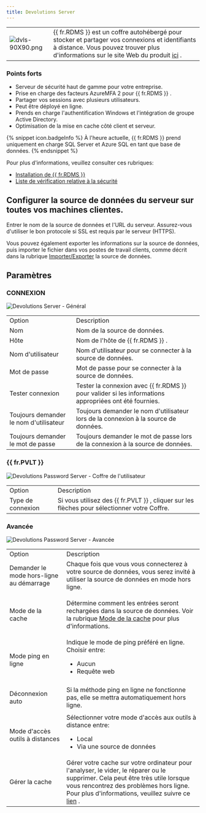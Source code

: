 ```yaml
---
title: Devolutions Server
---
```

<table>
	<tr>
		<td>

![dvls-90X90.png](/img/fr/rdm/mac/dvls-90X90.png) 
		</td>
		<td>
{{ fr.RDMS }} est un coffre autohébergé pour stocker et partager vos connexions et identifiants à distance. Vous pouvez trouver plus d'informations sur le site Web du produit [ici](https://devolutions.net/server/fr) . 
		</td>
	</tr>
</table>

### Points forts 

* Serveur de sécurité haut de gamme pour votre entreprise. 
* Prise en charge des facteurs AzureMFA 2 pour {{ fr.RDMS }} . 
* Partager vos sessions avec plusieurs utilisateurs. 
* Peut être déployé en ligne. 
* Prends en charge l'authentification Windows et l'intégration de groupe Active Directory. 
* Optimisation de la mise en cache côté client et serveur. 

{% snippet icon.badgeInfo %} 
À l'heure actuelle, {{ fr.RDMS }} prend uniquement en charge SQL Server et Azure SQL en tant que base de données. 
{% endsnippet %}
 
Pour plus d'informations, veuillez consulter ces rubriques:  

* [Installation de {{ fr.RDMS }}](/fr/server/installation/) 
* [Liste de vérification relative à la sécurité](/fr/server/getting-started/security-checklist/) 

## Configurer la source de données du serveur sur toutes vos machines clientes. 

Entrer le nom de la source de données et l'URL du serveur. Assurez-vous d'utiliser le bon protocole si SSL est requis par le serveur (HTTPS).  

Vous pouvez également exporter les informations sur la source de données, puis importer le fichier dans vos postes de travail clients, comme décrit dans la rubrique [Importer/Exporter](/fr/rdm/mac/data-sources/import-export/) la source de données. 

## Paramètres 

### CONNEXION 

![Devolutions Server - Général](/img/fr/rdm/mac/clip4261.png) 

<table>
	<tr>
		<td>
Option 
		</td>
		<td>
Description 
		</td>
	</tr>
	<tr>
		<td>
Nom 
		</td>
		<td>
Nom de la source de données. 
		</td>
	</tr>
	<tr>
		<td>
Hôte 
		</td>
		<td>
Nom de l'hôte de {{ fr.RDMS }} . 
		</td>
	</tr>
	<tr>
		<td>
Nom d'utilisateur 
		</td>
		<td>
Nom d'utilisateur pour se connecter à la source de données. 
		</td>
	</tr>
	<tr>
		<td>
Mot de passe 
		</td>
		<td>
Mot de passe pour se connecter à la source de données. 
		</td>
	</tr>
	<tr>
		<td>
Tester connexion 
		</td>
		<td>
Tester la connexion avec {{ fr.RDMS }} pour valider si les informations appropriées ont été fournies. 
		</td>
	</tr>
	<tr>
		<td>
Toujours demander le nom d'utilisateur 
		</td>
		<td>
Toujours demander le nom d'utilisateur lors de la connexion à la source de données. 
		</td>
	</tr>
	<tr>
		<td>
Toujours demander le mot de passe 
		</td>
		<td>
Toujours demander le mot de passe lors de la connexion à la source de données. 
		</td>
	</tr>
</table>

### {{ fr.PVLT }} 

![Devolutions Password Server - Coffre de l'utilisateur](/img/fr/rdm/mac/clip4262.png) 

<table>
	<tr>
		<td>
Option 
		</td>
		<td>
Description 
		</td>
	</tr>
	<tr>
		<td>
Type de connexion 
		</td>
		<td>
Si vous utilisez des {{ fr.PVLT }} , cliquer sur les flèches pour sélectionner votre Coffre.
		</td>
	</tr>
</table>

### Avancée 

![Devolutions Password Server - Avancée](/img/fr/rdm/mac/clip4263.png) 

<table>
	<tr>
		<td>
Option 
		</td>
		<td>
Description 
		</td>
	</tr>
	<tr>
		<td>
Demander le mode hors-ligne au démarrage 
		</td>
		<td>
Chaque fois que vous vous connecterez à votre source de données, vous serez invité à utiliser la source de données en mode hors ligne. 
		</td>
	</tr>
	<tr>
		<td>
Mode de la cache 
		</td>
		<td>

Détermine comment les entrées seront rechargées dans la source de données. Voir la rubrique [Mode de la cache](/fr/rdm/mac/data-sources/caching/) pour plus d'informations. 
		</td>
	</tr>
	<tr>
		<td>
Mode ping en ligne 
		</td>
		<td>
Indique le mode de ping préféré en ligne. Choisir entre:  

* Aucun 
* Requête web 
		</td>
	</tr>
	<tr>
		<td>
Déconnexion auto 
		</td>
		<td>
Si la méthode ping en ligne ne fonctionne pas, elle se mettra automatiquement hors ligne. 
		</td>
	</tr>
	<tr>
		<td>
Mode d'accès outils à distances 
		</td>
		<td>
Sélectionner votre mode d'accès aux outils à distance entre:  

* Local 
* Via une source de données 
		</td>
	</tr>
	<tr>
		<td>
Gérer la cache 
		</td>
		<td>
Gérer votre cache sur votre ordinateur pour l'analyser, le vider, le réparer ou le supprimer. Cela peut être très utile lorsque vous rencontrez des problèmes hors ligne. Pour plus d'informations, veuillez suivre ce [lien](/fr/rdm/mac/data-sources/manage-cache/) . 
		</td>
	</tr>
</table>


